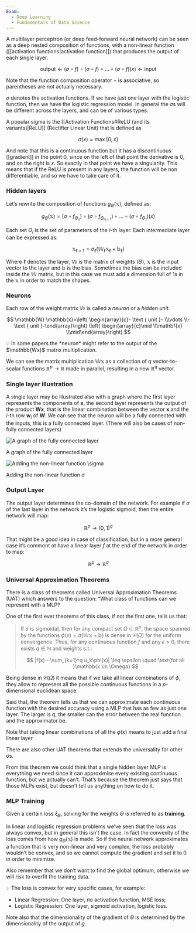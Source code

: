 ```yaml
---
Exam:
  - Deep Learning
  - Fundamentals of Data Science
---
```

A multilayer perceptron (or deep feed-forward neural network) can be seen as a deep nested composition of functions, with a non-linear function ([[activation functions|activation function]]) that produces the output of each single layer.

$$
\text{output}\leftarrow (\sigma \circ f) \circ(\sigma \circ f) \circ \dots \circ (\sigma \circ f) (x) \leftarrow \text{input}
$$

Note that the function composition operator $\circ$ is associative, so parentheses are not actually necessary.

$\sigma$ denotes the activation functions. If we have just one layer with the logistic function, then we have the logistic regression model. In general the $\sigma$s will be different across the layers, and can be of various types.

A popular sigma is the [[Activation Functions#ReLU (and its variants)|ReLU]] (Rectifier Linear Unit) that is defined as

$$
\sigma(x) = \max\{0, x\}
$$

And note that this is a continuous function but it has a discontinuous [[gradient]] in the point $0$, since on the left of that point the derivative is $0$, and on the right is $x$. So exactly in that point we have a singularity. This means that if the ReLU is present in any layers, the function will be non differentiable, and so we have to take care of it.

### Hidden layers

Let’s rewrite the composition of functions $g_\Theta(\mathbb{x})$, defined as:

$$
g_\Theta(\mathbb{x}) = (\sigma \circ f_{\Theta_n}) \circ(\sigma \circ f_{\Theta_{n-1}}) \circ \dots \circ (\sigma \circ f_{\Theta_1}) (x) 
$$

Each set $\Theta_i$ is the set of parameters of the $i$-th layer. Each intermediate layer can be expressed as:

$$
\mathbb{x}_{\ell+1} = \sigma_\ell(\mathbb{W}_\ell\mathbb{x}_\ell + \mathbb{b}_\ell)
$$

Where $\ell$ denotes the layer, $\mathbb{W}$ is the matrix of weights ($\Theta$), $\mathbb{x}$ is the input vector to the layer and $\mathbb{b}$ is the bias. Sometimes the bias can be included inside the $\mathbb{W}$ matrix, but in this case we must add a dimension full of $1$s in the $\mathbb{x}$ in order to match the shapes.

### Neurons

Each row of the weight matrix $\mathbb{W}$ is called a *neuron* or a *hidden unit*.

$$
\mathbb{W} \mathbb{x}=\left(
\begin{array}{c}- \text { unit }- \\\vdots \\- \text { unit }-\end{array}\right)
\left(
\begin{array}{c}\mid 
\\\mathbf{x} \\\mid\end{array}\right)
$$

<aside>
💡 In some papers the *neuron* might refer to the output of the $\mathbb{Wx}$ matrix multiplication.

</aside>

We can see the matrix multiplication $\mathbb{Wx}$ as a collection of $q$ vector-to-scalar functions $\mathbb{R}^p \to \mathbb{R}$ made in parallel, resulting in a new $\mathbb{R}^q$ vector.

### Single layer illustration

A single layer may be illustrated also with a graph where the first layer represents the components of $\boldsymbol{x}$, the second layer represents the output of the product $\boldsymbol{Wx}$, that is the linear combination between the vector $\boldsymbol{x}$ and the $i$-th row $\boldsymbol{w}_i$ of $\boldsymbol{W}$. We can see that the neuron will be a fully connected with the inputs, this is a fully connected layer. (There will also be cases of non-fully connected layers)

![A graph of the fully connected layer](Screenshot_2023-03-30_at_2.04.41_PM.png)

A graph of the fully connected layer

![Adding the non-linear function $\sigma$](Screenshot_2023-03-30_at_2.04.33_PM.png)

Adding the non-linear function $\sigma$

### Output Layer

The output layer determines the co-domain of the network. For example if $\sigma$ of the last layer in the network it’s the logistic sigmoid, then the entire network will map:

$$
\mathbb{R}^p \to (0,1)^q
$$

That might be a good idea in case of classification, but in a more general case it’s commont ot have a linear layer $f$ at the end of the network in order to map:

$$
\mathbb{R}^p \to \mathbb{R}^q
$$
### Universal Approximation Theorems

There is a class of theorems called Universal Approximation Theorems (UAT) which answers to the question: “What class of functions can we represent with a MLP?

One of the first ever theorems of this class, if not the first one, tells us that:

> If $\sigma$ is sigmoidal, then for any compact set $\Omega \subset \mathbb{R}^p$, the space spanned by the functions $\phi(x) =  \sigma(\mathbb{Wx} + \mathbb{b})$ is dense in $\mathcal{C}(\Omega)$ for the uniform convergence. Thus, for any continuous function $f$ and any $\epsilon > 0$, there exists $q \in \mathbb{N}$ and weights s.t.:
> 
> 
> $$
> |f(x) - \sum_{k=1}^q u_k\phi(x)| \leq \epsilon \quad \text{for all }\mathbb{x \in \Omega}
> $$
> 

Being dense in $\mathcal{C}(\Omega)$ it means that if we take all linear combinations of $\phi$, they allow to represent all the possible continuous functions in a $p$-dimensional euclidean space.

Said that, the theorem tells us that we can approximate each continuous function with the desired accuracy using a MLP that has as few as just one layer. The larger is $q$, the smaller can the error between the real function and the approximator be.

Note that taking linear combinations of all the $\phi(x)$ means to just add a final linear layer.

There are also other UAT theorems that extends the universality for other $\sigma$s.

From this theorem we could think that a single hidden layer MLP is everything we need since it can approximise every existing continuous function, but we actually can’t. That’s because the theorem just says that those MLPs exist, but doesn’t tell us anything on how to do it.

### MLP Training

Given a certain loss $\ell_\Theta$, solving for the weights $\Theta$ is referred to as **training**.

In linear and logistic regression problems we’ve seen that the loss was always convex, but in general this isn’t the case. In fact the convexity of the loss comes from how $g_\Theta(\mathbb{x})$ is made. So if the neural network approximates a function that is very non-linear and very complex, the loss probably wouldn’t be convex, and so we cannot compute the gradient and set it to $0$ in order to minimize.

Also remember that we don’t want to find the global optimum, otherwise we will risk to overfit the training data.

<aside>
💡 The loss is convex for very specific cases, for example:

- Linear Regression: One layer, no activation function, MSE loss;
- Logistic Regression: One layer, sigmoid activation, logistic loss.
</aside>

Note also that the dimensionality of the gradient of $\Theta$ is determined by the dimensionality of the output of $g$.